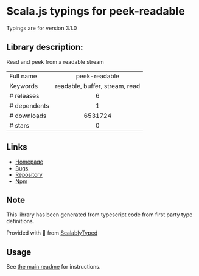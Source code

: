 
# Scala.js typings for peek-readable

Typings are for version 3.1.0

## Library description:
Read and peek from a readable stream

|                    |                 |
| ------------------ | :-------------: |
| Full name          | peek-readable |
| Keywords           | readable, buffer, stream, read |
| # releases         | 6 |
| # dependents       | 1 |
| # downloads        | 6531724 |
| # stars            | 0 |

## Links
- [Homepage](https://github.com/Borewit/peek-readable#readme)
- [Bugs](https://github.com/Borewit/peek-readable/issues)
- [Repository](https://github.com/Borewit/peek-readable)
- [Npm](https://www.npmjs.com/package/peek-readable)
    


## Note
This library has been generated from typescript code from first party type definitions.

Provided with :purple_heart: from [ScalablyTyped](https://github.com/oyvindberg/ScalablyTyped)

## Usage
See [the main readme](../../readme.md) for instructions.


